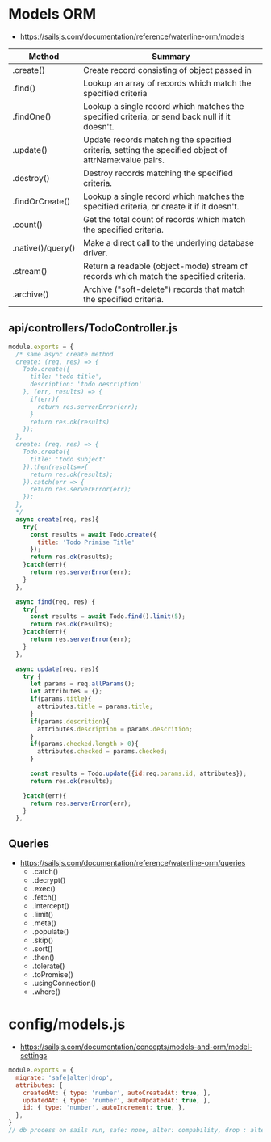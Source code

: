 # Models ORM
- https://sailsjs.com/documentation/reference/waterline-orm/models

| Method            | Summary |
|---|---|
| .create()         | Create record consisting of object passed in |
| .find()           | Lookup an array of records which match the specified criteria |
| .findOne()        | Lookup a single record which matches the specified criteria, or send back null if it doesn't. |
| .update()         | Update records matching the specified criteria, setting the specified object of attrName:value pairs. |
| .destroy()        | Destroy records matching the specified criteria. |
| .findOrCreate()   | Lookup a single record which matches the specified criteria, or create it if it doesn't. |
| .count()          | Get the total count of records which match the specified criteria. |
| .native()/query() | Make a direct call to the underlying database driver. |
| .stream()         | Return a readable (object-mode) stream of records which match the specified criteria. |
| .archive()        | Archive ("soft-delete") records that match the specified criteria. |

## api/controllers/TodoController.js
```javascript
module.exports = {
  /* same async create method
  create: (req, res) => {
    Todo.create({
      title: 'todo title',
      description: 'todo description'
    }, (err, results) => {
      if(err){
        return res.serverError(err);
      }
      return res.ok(results)
    });
  },
  create: (req, res) => {
    Todo.create({
      title: 'todo subject'
    }).then(results=>{
      return res.ok(results);
    }).catch(err => {
      return res.serverError(err);
    });
  },
  */
  async create(req, res){
    try{
      const results = await Todo.create({
        title: 'Todo Primise Title'
      });
      return res.ok(results);
    }catch(err){
      return res.serverError(err);
    }
  },
```
```javascript
  async find(req, res) {
    try{
      const results = await Todo.find().limit(5);
      return res.ok(results);
    }catch(err){
      return res.serverError(err);
    }
  },
```
```javascript
  async update(req, res){
    try {
      let params = req.allParams();
      let attributes = {};
      if(params.title){
        attributes.title = params.title;
      }
      if(params.descrition){
        attributes.description = params.descrition;
      }
      if(params.checked.length > 0){
        attributes.checked = params.checked;
      }

      const results = Todo.update({id:req.params.id, attributes});
      return res.ok(results);

    }catch(err){
      return res.serverError(err);
    }
  },
```
## Queries
* https://sailsjs.com/documentation/reference/waterline-orm/queries
  - .catch()
  - .decrypt()
  - .exec()
  - .fetch()
  - .intercept()
  - .limit()
  - .meta()
  - .populate()
  - .skip()
  - .sort()
  - .then()
  - .tolerate()
  - .toPromise()
  - .usingConnection()
  - .where()


# config/models.js
- https://sailsjs.com/documentation/concepts/models-and-orm/model-settings
```javascript
module.exports = {
  migrate: 'safe|alter|drop',
  attributes: {
    createdAt: { type: 'number', autoCreatedAt: true, },
    updatedAt: { type: 'number', autoUpdatedAt: true, },
    id: { type: 'number', autoIncrement: true, },
  },
}
// db process on sails run, safe: none, alter: compability, drop : alter table
```